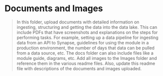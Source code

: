 # Documents and Images

> In this folder, upload documents with detailed information on ingesting, structuring and getting the data into the data lake. This can include PDFs that have screenshots and explanations on the steps for performing tasks. For example, setting up a data pipeline for ingesting data from an API to Synapse, guidelines for using the module in a production environment, the number of days that data can be pulled from a data source, etc. The docs folder can also include files like a module guide, diagrams, etc.
> Add all images to the Images folder and reference them in the various readme files. Also, update this readme file with descriptions of the documents and images uploaded.


